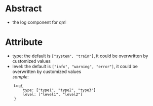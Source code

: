 # Abstract
* the log component for qml  

# Attribute
* type: the default is `["system", "train"]`, it could be overwritten by customized values  
* level: the default is `["info", "warning", "error"]`, it could be overwritten by customized values  
_sample_:
```
    Log{
        type: ["type1", "type2", "type3"]
        level: ["level1", "level2"]
    }
```  
</br>
